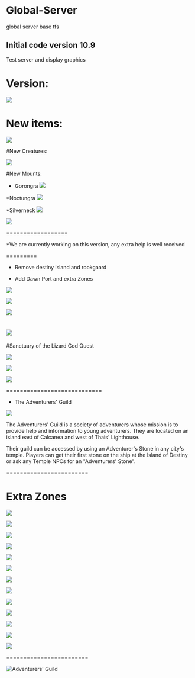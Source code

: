 # Global-Server
global server base tfs


## Initial code version 10.9

Test server and display graphics

# Version:

![](http://i.imgur.com/6D6Hasf.png)

# New items:

![](http://i.imgur.com/eee4J6g.png)

#New Creatures:

![](http://i.imgur.com/6ZBYjPt.png)

#New Mounts:

* Gorongra
![](http://i.imgur.com/18LvX88.png)

*Noctungra
![](http://i.imgur.com/kuUBSg0.png)

*Silverneck
![](http://i.imgur.com/6gAFPIY.png)

![](http://i.imgur.com/S93rI0T.png)

==================

*We are currently working on this version, any extra help is well received

=========

* Remove destiny island and rookgaard
 
* Add Dawn Port and extra Zones
 
 ![](http://i.imgur.com/LqllqgD.png)

 ![](http://i.imgur.com/EuozzYk.jpg)

 ![](http://i.imgur.com/1gDYfnn.png)
 
 ![](http://i.imgur.com/IXJVYr9.jpg)
 ================================

#Sanctuary of the Lizard God Quest

![](http://i.imgur.com/T96Fu1b.png)

![](http://i.imgur.com/1PR1viH.png)

![](http://i.imgur.com/t2YOgRH.png)

============================

* The Adventurers' Guild

 ![](http://i.imgur.com/COZVO36.png)
 
The Adventurers' Guild is a society of adventurers whose mission is to provide help and information to young adventurers. They are located on an island east of Calcanea and west of Thais' Lighthouse.

Their guild can be accessed by using an Adventurer's Stone in any city's temple. Players can get their first stone on the ship at the Island of Destiny or ask any Temple NPCs for an "Adventurers' Stone".

========================
# Extra Zones

 ![](http://ec12.cdn.cincopa.com/2015-12-06_00-35-56.jpg?o=4&res=13&cdn=ec&p=y&pid=729002&ph3=utmxequhllp5abkfttz41fkxiezdkgqe!EXP124243200&d=AsDA7AQ-MyAAhLh0AIz5mTP&as=mp3)
 
 ![](http://ec12.cdn.cincopa.com/2015-12-05_23-08-07.jpg?o=4&res=10&cdn=ec&p=y&pid=729002&ph3=2onkk04kmm20vju2sqcx5bgs2o4hvd1h!EXP124243200&d=AsDA7AQ-MyAAhLh0AIz5mTP&as=mp3)
 
 ![](http://ec12.cdn.cincopa.com/2015-12-06_16-08-43.jpg?o=4&res=15&cdn=ec&p=y&pid=729002&ph3=fyrz0ktu4srqnwmleuiwlama5bhj2he4!EXP124243200&d=AsDA7AQ-MyAAhLh0AIz5mTP&as=mp3)
 
 ![](http://ec12.cdn.cincopa.com/2015-12-06_16-09-49.jpg?o=4&res=16&cdn=ec&p=y&pid=729002&ph3=sltqsctnjksabisf3c2ewhbuhnvordoi!EXP124243200&d=AsDA7AQ-MyAAhLh0AIz5mTP&as=mp3)
 
 ![](http://ec12.cdn.cincopa.com/2015-12-06_16-10-22.jpg?o=4&res=17&cdn=ec&p=y&pid=729002&ph3=gbkwgrvit5w1u2nynao4afc5xz434hsz!EXP124243200&d=AsDA7AQ-MyAAhLh0AIz5mTP&as=mp3)
 
 ![](http://ec12.cdn.cincopa.com/2015-12-06_16-12-52.jpg?o=4&res=19&cdn=ec&p=y&pid=729002&ph3=ask3a3ssrsimsmvc4ivoabld25zxpxrb!EXP124243200&d=AsDA7AQ-MyAAhLh0AIz5mTP&as=mp3)
 
 ![](http://ec12.cdn.cincopa.com/2015-12-06_16-13-09.jpg?o=4&res=20&cdn=ec&p=y&pid=729002&ph3=affxbuuvwcgilcugsyilq4zhhtazsa1d!EXP124243200&d=AsDA7AQ-MyAAhLh0AIz5mTP&as=mp3)
 
 ![](http://ec12.cdn.cincopa.com/2015-12-06_16-13-29.jpg?o=4&res=21&cdn=ec&p=y&pid=729002&ph3=hktq02vzl1u0pujxmrxq4icq4za5l4ow!EXP124243200&d=AsDA7AQ-MyAAhLh0AIz5mTP&as=mp3)
 
 ![](http://ec12.cdn.cincopa.com/2015-12-06_16-14-13.jpg?o=4&res=22&cdn=ec&p=y&pid=729002&ph3=vdc1zl2ftkdwbfgjx0ohc0rkiotksq3c!EXP124243200&d=AsDA7AQ-MyAAhLh0AIz5mTP&as=mp3)
 
 ![](http://ec12.cdn.cincopa.com/2015-12-06_16-15-36.jpg?o=4&res=23&cdn=ec&p=y&pid=729002&ph3=pczbswvlxdtbkvrwyecoavnmsrtotvm1!EXP124243200&d=AsDA7AQ-MyAAhLh0AIz5mTP&as=mp3)
 
 ![](http://ec12.cdn.cincopa.com/2015-12-06_16-15-56.jpg?o=4&res=24&cdn=ec&p=y&pid=729002&ph3=crgod4gqai1c2xvzsvhm1bz5cxffngn5!EXP124243200&d=AsDA7AQ-MyAAhLh0AIz5mTP&as=mp3)

 ![](http://i.imgur.com/ZJdfSGd.png)

 ![](https://i.gyazo.com/8217cad9198dde970db032fc88113d1a.jpg)

========================

![Adventurers' Guild](http://vignette4.wikia.nocookie.net/tibia/images/8/89/Wiki-wordmark.png/revision/latest?cb=20150121090512&path-prefix=en)
